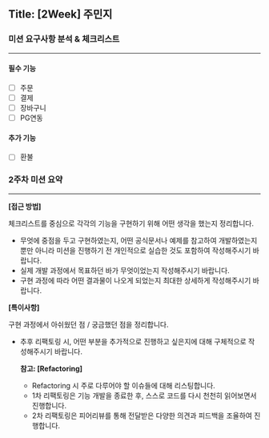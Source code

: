 ## Title: [2Week] 주민지

### 미션 요구사항 분석 & 체크리스트

---
#### 필수 기능
- [ ] 주문
- [ ] 결제
- [ ] 장바구니
- [ ] PG연동

#### 추가 기능
- [ ] 환불

### 2주차 미션 요약

---

**[접근 방법]**

체크리스트를 중심으로 각각의 기능을 구현하기 위해 어떤 생각을 했는지 정리합니다.

- 무엇에 중점을 두고 구현하였는지, 어떤 공식문서나 예제를 참고하여 개발하였는지 뿐만 아니라 미션을 진행하기 전 개인적으로 실습한 것도 포함하여 작성해주시기 바랍니다.
- 실제 개발 과정에서 목표하던 바가 무엇이었는지 작성해주시기 바랍니다.
- 구현 과정에 따라 어떤 결과물이 나오게 되었는지 최대한 상세하게 작성해주시기 바랍니다.



**[특이사항]**

구현 과정에서 아쉬웠던 점 / 궁금했던 점을 정리합니다.

- 추후 리팩토링 시, 어떤 부분을 추가적으로 진행하고 싶은지에 대해 구체적으로 작성해주시기 바랍니다.

  **참고: [Refactoring]**

    - Refactoring 시 주로 다루어야 할 이슈들에 대해 리스팅합니다.
    - 1차 리팩토링은 기능 개발을 종료한 후, 스스로 코드를 다시 천천히 읽어보면서 진행합니다.
    - 2차 리팩토링은 피어리뷰를 통해 전달받은 다양한 의견과 피드백을 조율하여 진행합니다.